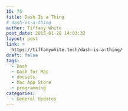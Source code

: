 ```yaml
---
ID: 75
title: Dash Is a Thing
# dash-is-a-thing
author: Tiffany White
post_date: 2015-01-28 14:03:32
layout: post
link: >
  https://tiffanywhite.tech/dash-is-a-thing/
draft: false
tags:
  - Dash
  - Dash for Mac
  - docsets
  - Mac App Store
  - programming
categories:
  - General Updates
---
```

